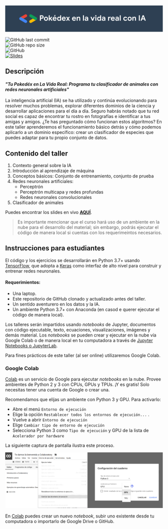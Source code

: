 ![Pokédex](media/banner.png)

![GitHub last commit](https://img.shields.io/github/last-commit/RodolfoFerro/real-pokedex-ia?style=for-the-badge) <br>
![GitHub repo size](https://img.shields.io/github/repo-size/RodolfoFerro/real-pokedex-ia?style=for-the-badge) <br>
![GitHub](https://img.shields.io/github/license/RodolfoFerro/real-pokedex-ia?style=for-the-badge) <br>
[![Slides](https://img.shields.io/static/v1?label=Slides&message=Google%20Slides&color=tomato&style=for-the-badge)](https://docs.google.com/presentation/d/e/2PACX-1vSq4pQd0YRSyNcfn86rdhZEAHZTXB93C9toqVj2gwxvZcUOZUy0mRmSnmv-3fTwFYXOvBXMLtfVQeWI/pub?start=false&loop=false&delayms=3000)


## Descripción

#### _"Tu Pokedéx en La Vida Real: Programa tu clasificador de animales con redes neuronales artificiales"_

La inteligencia artificial (IA) se ha utilizado y continúa evolucionando para resolver muchos problemas, explorar diferentes dominios de la ciencia y desarrollar aplicaciones para el día a día. Seguro habrás notado que tu red social es capaz de encontrar tu rostro en fotografías e identificar a tus amigas y amigos. ¿Te has preguntado cómo funcionan estos algoritmos? En este taller aprenderemos el funcionamiento básico detrás y cómo podemos aplicarlo a un dominio específico: crear un clasificador de especies que puedes adaptar para tu propio conjunto de datos.


## Contenido del taller

1. Contexto general sobre la IA
2. Introducción al aprendizaje de máquina
3. Conceptos básicos: Conjunto de entrenamiento, conjunto de prueba
4. Redes neuronales artificiales:
    - Perceptrón
    - Perceptrón multicapa y redes profundas
    - Redes neuronales convolucionales
5. Clasificador de animales


Puedes encontrar los slides en vivo [**AQUÍ**](https://docs.google.com/presentation/d/e/2PACX-1vSq4pQd0YRSyNcfn86rdhZEAHZTXB93C9toqVj2gwxvZcUOZUy0mRmSnmv-3fTwFYXOvBXMLtfVQeWI/pub?start=false&loop=false&delayms=3000).

> Es importante mencionar que el curso hará uso de un ambiente en la nube para el desarrollo del material; sin embargo, podrás ejecutar el código de manera local si cuentas con los requerimeintos necesarios.

## Instrucciones para estudiantes

El código y los ejercicios se desarrollarán en Python 3.7+ usando [TensorFlow](https://www.tensorflow.org/), que adopta a [Keras](https://www.tensorflow.org/versions/r2.0/api_docs/python/tf/keras) como interfaz de alto nivel para construir y entrenar redes neuronales.

#### Requerimientos:
* Una laptop.
* Este repositorio de GitHub clonado y actualizado antes del taller.
* Un sentido aventurero en los datos y la IA.
* Un ambiente Python 3.7+ con Anaconda (en casod e querer ejecutar el código de manera local).

Los talleres serán impartidos usando *notebooks* de Jupyter, documentos con código ejecutable, texto, ecuaciones, visualizaciones, imágenes y demás material. Los *notebooks* se pueden crear y ejecutar en la nube vía Google Colab o de manera local en tu computadora a través de [Jupyter Notebooks o JupyterLab](https://jupyter.org/).

Para fines prácticos de este taller (al ser online) utilizaremos Google Colab.

### Google Colab

[Colab](https://colab.research.google.com) es un servicio de Google para ejecutar *notebooks* en la nube. Provee ambientes de Python 2 y 3 con CPUs, GPUs y TPUs. ¡Y es gratis! Solo necesitas tener una cuenta de Google o crear una.

Recomendamos que elijas un ambiente con Python 3 y GPU. Para activarlo:

* Abre el menú `Entorno de ejecución`
* Elige la opción `Restablecer todos los entornos de ejecución...` .
* Vuelve a abrir `Entorno de ejecución`
* Elige `Cambiar tipo de entorno de ejecución`
* Selecciona Python 3 como `Tipo de ejecución` y GPU de la lista de `Acelerador por hardware`

La siguiente captura de pantalla ilustra este proceso.

![](media/escoge_acelerador.png)

En [Colab](https://colab.research.google.com) puedes crear un nuevo *notebook*, subir uno existente desde tu computadora o importarlo de Google Drive o GitHub.
